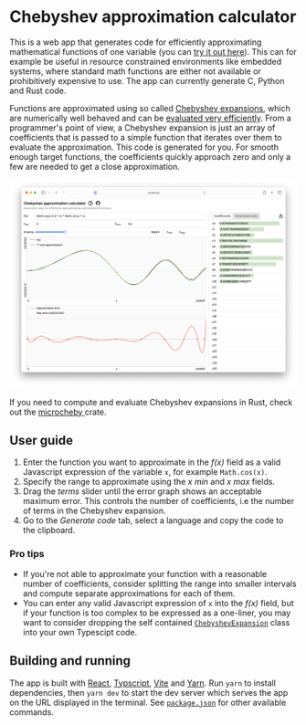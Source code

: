 # Chebyshev approximation calculator

This is a web app that generates code for efficiently approximating mathematical functions of one variable (you can [try it out here](https://stuffmatic.com/chebyshev)). This can for example be useful in resource constrained environments like embedded systems, where standard math functions are either not available or prohibitively expensive to use. The app can currently generate C, Python and Rust code.

Functions are approximated using so called [Chebyshev expansions](https://en.wikipedia.org/wiki/Chebyshev_polynomials), which are numerically well behaved and can be [evaluated very efficiently](https://en.wikipedia.org/wiki/Clenshaw_algorithm). From a programmer's point of view, a Chebyshev expansion is just an array of coefficients that is passed to a simple function that iterates over them to evaluate the approximation. This code is generated for you. For smooth enough target functions, the coefficients quickly approach zero and only a few are needed to get a close approximation.

[![](screenshot.png)](https://stuffmatic.com/chebyshev)

If you need to compute and evaluate Chebyshev expansions in Rust, check out the [microcheby ](https://github.com/stuffmatic/microcheby) crate.

## User guide

1. Enter the function you want to approximate in the _f(x)_ field as a valid Javascript expression of the variable `x`, for example `Math.cos(x)`.
2. Specify the range to approximate using the _x min_ and _x max_ fields.
3. Drag the _terms_ slider until the error graph shows an acceptable maximum error. This controls the number of coefficients, i.e the number of terms in the Chebyshev expansion.
4. Go to the _Generate code_ tab, select a language and copy the code to the clipboard. 

### Pro tips

* If you're not able to approximate your function with a reasonable number of coefficients, consider splitting the range into smaller intervals and compute separate approximations for each of them.
* You can enter any valid Javascript expression of `x` into the _f(x)_ field, but if your function is too complex to be expressed as a one-liner, you may want to consider dropping the self contained [`ChebyshevExpansion`](src/util/chebyshev-expansion.ts) class into your own Typescipt code.

## Building and running

The app is built with [React](https://react.dev/), [Typscript](https://www.typescriptlang.org/), [Vite](https://vitejs.dev/) and [Yarn](https://yarnpkg.com/). Run `yarn` to install dependencies, then `yarn dev` to start the dev server which serves the app on the URL displayed in the terminal. See [`package.json`](package.json) for other available commands.